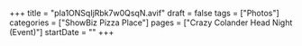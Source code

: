 +++
title = "pIa1ONSqIjRbk7w0QsqN.avif"
draft = false
tags = ["Photos"]
categories = ["ShowBiz Pizza Place"]
pages = ["Crazy Colander Head Night (Event)"]
startDate = ""
+++
